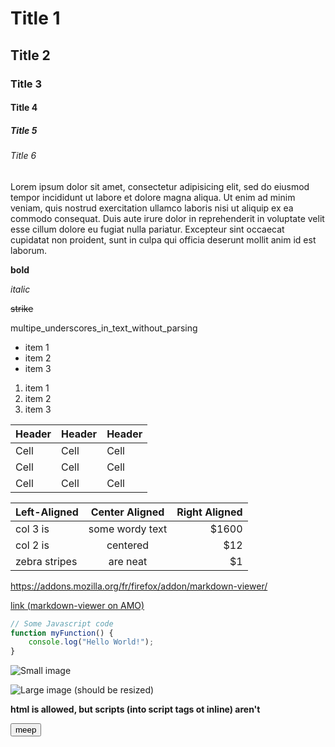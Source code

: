 # Title 1
## Title 2
### Title 3
#### Title 4
##### Title 5
###### Title 6

Lorem ipsum dolor sit amet, consectetur adipisicing elit, sed do eiusmod
tempor incididunt ut labore et dolore magna aliqua. Ut enim ad minim veniam,
quis nostrud exercitation ullamco laboris nisi ut aliquip ex ea commodo
consequat. Duis aute irure dolor in reprehenderit in voluptate velit esse
cillum dolore eu fugiat nulla pariatur. Excepteur sint occaecat cupidatat non
proident, sunt in culpa qui officia deserunt mollit anim id est laborum.

**bold**

*italic*

~~strike~~

multipe_underscores_in_text_without_parsing

* item 1
* item 2
* item 3

1. item 1
2. item 2
3. item 3

| Header | Header | Header |
|--------|--------|--------|
| Cell   | Cell   | Cell   |
| Cell   | Cell   | Cell   |
| Cell   | Cell   | Cell   |

| Left-Aligned  | Center Aligned  | Right Aligned |
| :------------ |:---------------:| -----:|
| col 3 is      | some wordy text | $1600 |
| col 2 is      | centered        |   $12 |
| zebra stripes | are neat        |    $1 |

https://addons.mozilla.org/fr/firefox/addon/markdown-viewer/

[link (markdown-viewer on AMO)](https://addons.mozilla.org/fr/firefox/addon/markdown-viewer/)

```js
// Some Javascript code
function myFunction() {
	console.log("Hello World!");
}
```

![Small image](http://lorempixel.com/400/200/)

![Large image (should be resized)](http://lorempixel.com/1200/200/)

<strong>html is allowed, but scripts (into script tags ot inline) aren't</strong>

<button onclick="alert('XSS')">meep</button>

<script>alert('XSS')</script>

